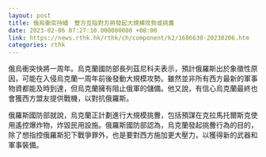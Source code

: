 ```yaml
---
layout: post
title: 俄烏衝突持續　雙方互指對方將發起大規模攻勢或挑釁
date: 2023-02-06 07:27:10.000000000 +08:00
link: https://news.rthk.hk/rthk/ch/component/k2/1686630-20230206.htm
categories: rthk
---
```


俄烏衝突快將一周年。烏克蘭國防部長列茲尼科夫表示，預計俄羅斯出於象徵性原因，可能在入侵烏克蘭一周年前後發動大規模攻勢。雖然並非所有西方最新的軍事物資都能及時到達，但烏克蘭擁有阻止俄軍的儲備。他又說，有信心烏克蘭最終也會獲西方盟友提供戰機，以對抗俄羅斯。

俄羅斯國防部就說，烏克蘭正計劃進行大規模挑釁，包括預謀在克拉馬托爾斯克使用遙控爆炸物，炸毀民用設施。俄羅斯國防部認為，烏克蘭發起挑釁行為的目的，除了想指控俄羅斯犯下戰爭罪外，也是要對西方施加更大壓力，以獲得新的武器和軍事裝備。
